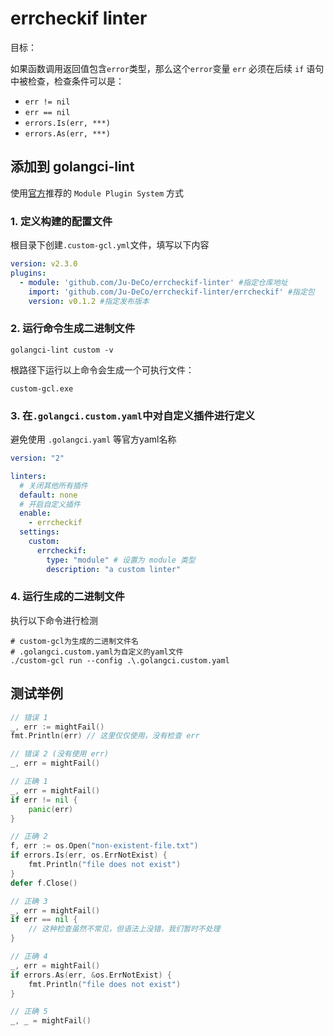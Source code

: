 # errcheckif linter

目标：

如果函数调用返回值包含`error`类型，那么这个`error`变量 `err` 必须在后续 `if` 语句中被检查，检查条件可以是：
* `err != nil`
* `err == nil`
* `errors.Is(err, ***)`
* `errors.As(err, ***)`

## 添加到 golangci-lint

使用[官方](https://golangci-lint.run/plugins/module-plugins/#the-automatic-way)推荐的 `Module Plugin System` 方式


### 1. **定义构建的配置文件**

根目录下创建`.custom-gcl.yml`文件，填写以下内容

``` yaml
version: v2.3.0
plugins:
  - module: 'github.com/Ju-DeCo/errcheckif-linter' #指定仓库地址
    import: 'github.com/Ju-DeCo/errcheckif-linter/errcheckif' #指定包
    version: v0.1.2 #指定发布版本
```

### 2. **运行命令生成二进制文件**

``` 
golangci-lint custom -v
```
根路径下运行以上命令会生成一个可执行文件：

`custom-gcl.exe`

### 3. **在`.golangci.custom.yaml`中对自定义插件进行定义**

避免使用 `.golangci.yaml` 等官方yaml名称
``` yaml
version: "2"

linters:
  # 关闭其他所有插件
  default: none
  # 开启自定义插件
  enable:
    - errcheckif
  settings:
    custom:
      errcheckif:
        type: "module" # 设置为 module 类型
        description: "a custom linter"
```

### 4. **运行生成的二进制文件**

执行以下命令进行检测

```
# custom-gcl为生成的二进制文件名
# .golangci.custom.yaml为自定义的yaml文件
./custom-gcl run --config .\.golangci.custom.yaml
```

## 测试举例
``` go
// 错误 1
_, err := mightFail()
fmt.Println(err) // 这里仅仅使用，没有检查 err

// 错误 2 (没有使用 err)
_, err = mightFail()

// 正确 1
_, err = mightFail()
if err != nil {
    panic(err)
}

// 正确 2
f, err := os.Open("non-existent-file.txt")
if errors.Is(err, os.ErrNotExist) {
    fmt.Println("file does not exist")
}
defer f.Close()

// 正确 3
_, err = mightFail()
if err == nil {
    // 这种检查虽然不常见，但语法上没错，我们暂时不处理
}

// 正确 4
_, err = mightFail()
if errors.As(err, &os.ErrNotExist) {
    fmt.Println("file does not exist")
}

// 正确 5
_, _ = mightFail()
```